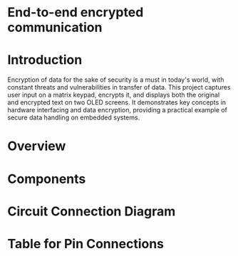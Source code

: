 # End-to-end encrypted communication

# Introduction
Encryption of data for the sake of security is a must in today's world, with constant threats and vulnerabilities in transfer of data. 
This project captures user input on a matrix keypad, encrypts it, and displays both the original and encrypted text on two OLED screens. It demonstrates key concepts in hardware interfacing and data encryption, providing a practical example of secure data handling on embedded systems.

# Overview


# Components

# Circuit Connection Diagram

# Table for Pin Connections
